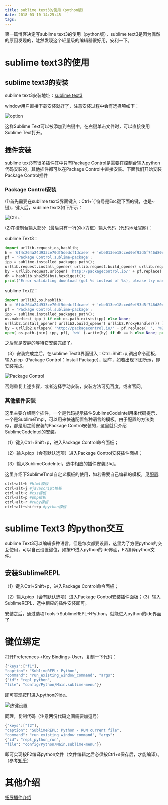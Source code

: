 ```yaml
---
title: sublime text3的使用（python版）
date: 2018-03-10 14:25:45
tags:
---
```


第一篇博客决定写sublime text3的使用（python版），sublime text3是因为偶然的原因发现的，陡然发现这个轻量级的编辑器很好用，安利一下。

# sublime text3的使用

## sublime text3的安装

sublime text3安装地址：[sublime text3](http://www.sublimetext.com/)

window用户直接下载安装就好了，注意安装过程中会有选择项如下：

![option](sublime-text3的使用python版/1.png)

这样Sublime Text可以被添加到右键中，在右键单击文件时，可以直接使用Sublime Text打开。

## 插件安装

sublime text3有很多插件其中只有Package Control是需要在控制台输入python代码安装的，其他插件都可以在Package Control中直接安装。下面我们开始安装Package Control插件

### Package Control安装

(1)首先需要在sublime text3界面键入：Ctrl+\`(\`符号是Esc键下面的键，也是~键)，键入后，sublime text3如下所示：

![Ctrl+\`](sublime-text3的使用python版/2.png)

(2)在控制台输入部分（最后只有一行的小方框）输入代码（代码地址[官网](https://packagecontrol.io/installation#st2)）：

sublime Text3：

~~~python
import urllib.request,os,hashlib;
h = '6f4c264a24d933ce70df5dedcf1dcaee' + 'ebe013ee18cced0ef93d5f746d80ef60'; 
pf = 'Package Control.sublime-package'; 
ipp = sublime.installed_packages_path();
urllib.request.install_opener( urllib.request.build_opener( urllib.request.ProxyHandler()) ); 
by = urllib.request.urlopen( 'http://packagecontrol.io/' + pf.replace(' ', '%20')).read(); 
dh = hashlib.sha256(by).hexdigest(); 
print('Error validating download (got %s instead of %s), please try manual install' % (dh, h)) if dh != h else open(os.path.join( ipp, pf), 'wb' ).write(by)
~~~

sublime Text2：

~~~python
import urllib2,os,hashlib; 
h = '6f4c264a24d933ce70df5dedcf1dcaee' + 'ebe013ee18cced0ef93d5f746d80ef60';
pf = 'Package Control.sublime-package'; 
ipp = sublime.installed_packages_path(); 
os.makedirs( ipp ) if not os.path.exists(ipp) else None; 
urllib2.install_opener( urllib2.build_opener( urllib2.ProxyHandler()) ); 
by = urllib2.urlopen( 'http://packagecontrol.io/' + pf.replace(' ', '%20')).read(); dh = hashlib.sha256(by).hexdigest();
open( os.path.join( ipp, pf), 'wb' ).write(by) if dh == h else None; print('Error validating download (got %s instead of %s), please try manual install' % (dh, h) if dh != h else 'Please restart Sublime Text to finish installation')
~~~

之后就是安静的等待它安装完成了。

（3）安装完成之后，在sublime Text3界面键入：Ctrl+Shift+p,调出命令面板，输入picp（Package Control：Install Package），回车，如若出现下图所示，即安装完成。

![Package Control](sublime-text3的使用python版/3.png)

否则重复上述步骤，或者选择手动安装，安装方法可见百度，或者官网。

### 其他插件安装

这里主要介绍两个插件，一个是代码提示插件SublimeCodeIntel用来代码提示，一个是SublimeTmpl，可以用来快速配置各种语言的模板。由于配置的方法类似，都是用之前安装的Package Control安装的，这里就只介绍SublimeCodeIntel的安装。

（1）键入Ctrl+Shift+p，进入Package Control命令面板；

（2）输入picp（会有默认选项）进入Package Control安装插件面板；

（3）输入SublimeCodeIntel，选中相应的插件安装即可。

这里介绍下SublimeTmpl自定义模板的使用，如若需要自己编辑的模板，见[配置](http://blog.csdn.net/u011254082/article/details/51669889):

~~~python
ctrl+alt+h #html模板
ctrl+alt+j #javascript模板
ctrl+alt+c #css模板
ctrl+alt+p #php模板
ctrl+alt+r #ruby模板
ctrl+alt+shift+p #python模板
~~~



# sublime Text3 的python交互

sublime Text3可以编辑多种语言，但是每次都要设置，这里为了方便python的交互使用，可以自己设置键位，如按F1进入python的ide界面，F2编译python文件。

## 安装SublimeREPL

（1）键入Ctrl+Shift+p，进入Package Control命令面板；

（2）输入picp（会有默认选项）进入Package Control安装插件面板；（3）输入SublimeREPL，选中相应的插件安装即可。

安装之后，通过选项Tools->SublimeREPL->Python，就能进入python的ide界面了

# 键位绑定

打开Preferences->Key Bindings-User，复制一下代码：

~~~python
{"keys":["f1"],
"caption": "SublimeREPL: Python",
"command": "run_existing_window_command", "args":
{"id": "repl_python",
"file": "config/Python/Main.sublime-menu"}}
~~~

即可实现按F1进入python的ide。

![热键设置](sublime-text3的使用python版/4.png)

同理，复制代码（注意两份代码之间需要加逗号）

~~~python
{"keys":["f2"],
"caption": "SublimeREPL: Python - RUN current file",
"command": "run_existing_window_command", "args":
{"id": "repl_python_run",
"file": "config/Python/Main.sublime-menu"}}
~~~

即可实现按F2编译python文件（文件编辑之后必须按Ctrl+s保存后，才能编译）。（参考[知乎](https://www.zhihu.com/question/22904994)）

# 其他介绍

[拓展插件介绍](https://segmentfault.com/a/1190000004248611)




